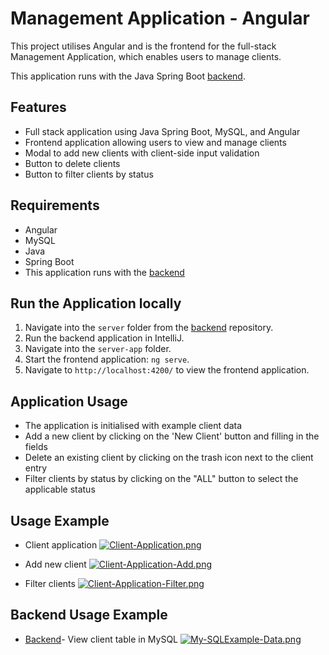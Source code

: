 # Management Application - Angular

This project utilises Angular and is the frontend for the full-stack Management Application, which enables users to manage clients. 

This application runs with the Java Spring Boot [backend](https://github.com/BiancaDavey/ManagementApplicationSpringBoot).

## Features

* Full stack application using Java Spring Boot, MySQL, and Angular
* Frontend application allowing users to view and manage clients
* Modal to add new clients with client-side input validation
* Button to delete clients
* Button to filter clients by status

## Requirements

* Angular
* MySQL
* Java
* Spring Boot
* This application runs with the [backend](https://github.com/BiancaDavey/ManagementApplicationSpringBoot)

## Run the Application locally

1. Navigate into the `server` folder from the [backend](https://github.com/BiancaDavey/ManagementApplicationSpringBoot) repository.
2. Run the backend application in IntelliJ.
3. Navigate into the `server-app` folder.
4. Start the frontend application: `ng serve`.
5. Navigate to `http://localhost:4200/` to view the frontend application.

## Application Usage

* The application is initialised with example client data
* Add a new client by clicking on the 'New Client' button and filling in the fields
* Delete an existing client by clicking on the trash icon next to the client entry
* Filter clients by status by clicking on the "ALL" button to select the applicable status

## Usage Example

* Client application
[![Client-Application.png](https://i.postimg.cc/HsMWqt3S/Client-Application.png)](https://postimg.cc/1f9Z6wk6)

* Add new client
[![Client-Application-Add.png](https://i.postimg.cc/0yq5PJB9/Client-Application-Add.png)](https://postimg.cc/rKQ29zTH)

* Filter clients
[![Client-Application-Filter.png](https://i.postimg.cc/DwdvZy9L/Client-Application-Filter.png)](https://postimg.cc/LJ5KQR68)

## Backend Usage Example

* [Backend](https://github.com/BiancaDavey/ManagementApplicationSpringBoot)- View client table in MySQL
[![My-SQLExample-Data.png](https://i.postimg.cc/ZY8d6ycn/My-SQLExample-Data.png)](https://postimg.cc/kD5GmGLP)